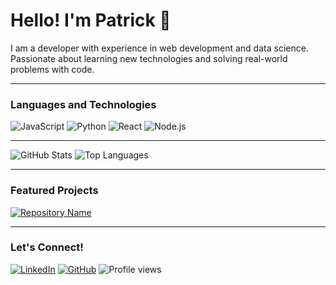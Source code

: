 
# Hello! I'm Patrick 👋

I am a developer with experience in web development and data science. Passionate about learning new technologies and solving real-world problems with code.

---

### Languages and Technologies
![JavaScript](https://img.shields.io/badge/JavaScript-F7DF1E?style=for-the-badge&logo=javascript&logoColor=black)
![Python](https://img.shields.io/badge/Python-3776AB?style=for-the-badge&logo=python&logoColor=white)
![React](https://img.shields.io/badge/React-20232A?style=for-the-badge&logo=react&logoColor=61DAFB)
![Node.js](https://img.shields.io/badge/Node.js-339933?style=for-the-badge&logo=node-dot-js&logoColor=white)

---

![GitHub Stats](https://github-readme-stats.vercel.app/api?username=Pmelo22&show_icons=true&theme=radical)
![Top Languages](https://github-readme-stats.vercel.app/api/top-langs/?username=Pmelo22&layout=compact&theme=radical)

---

### Featured Projects
[![Repository Name](https://github-readme-stats.vercel.app/api/pin/?username=Pmelo22&repo=Pmelo22&theme=radical)](https://github.com/Pmelo22/Pmelo22)

---

### Let's Connect!
[![LinkedIn](https://img.shields.io/badge/LinkedIn-blue?style=for-the-badge&logo=linkedin&logoColor=white)](https://www.linkedin.com/in/your-profile)
[![GitHub](https://img.shields.io/badge/GitHub-181717?style=for-the-badge&logo=github&logoColor=white)](https://github.com/Pmelo22)
![Profile views](https://komarev.com/ghpvc/?username=Pmelo22&style=flat-square&color=blue)
